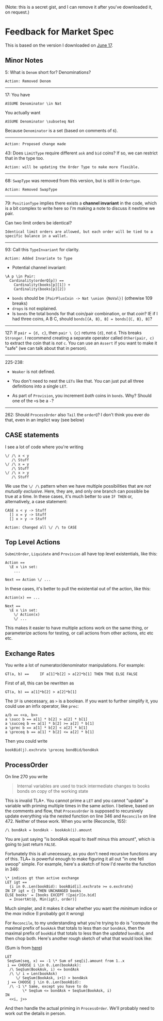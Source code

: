 (Note: this is a secret gist, and I can remove it after you've downloaded it, on request.)

# Feedback for Market Spec

This is based on the version I downloaded on [June 17](https://github.com/onomyprotocol/market/commit/8085dd8183f5cdeb1a255f4433fdf71fded61c48#diff-1c8028c746df389fbbffc7b1ce032217cd492b7e45740309abc1821b2d514f6e).

## Minor Notes


5: What is `Denom` short for? Denominations?

```
Action: Removed Denom
```
---

17: You have

```
ASSUME Denominator \in Nat
```

You actually want

```
ASSUME Denominator \subseteq Nat
```

Because `Denominator` is a set (based on comments of `6`).

---

```
Action: Proposed change made
```

43: Does `LimitType` require different `ask` and `bid` coins? If so, we can restrict that in the type too.

```
Action: will be updating the Order Type to make more flexible.
```

---

68: `SwapType` was removed from this version, but is still in `Ordertype`.

```
Action: Removed SwapType
```
---

79: `PositionType` implies there exists a **channel invariant** in the code, which is a bit complex to write here so I'm making a note to discuss it nextime we pair.

Can two limit orders be identical?

```
Identical limit orders are allowed, but each order will be tied to a specific balance in a wallet.
``` 

---

93: Call this `TypeInvariant` for clarity.

```
Action: Added Invariate to Type
```

* Potential channel invariant:

```tla
\A p \in Pair: 
  Cardinality(orderQ[p]) == 
    Cardinality(books[p][1]) + 
    Cardinality(books[p][2])
```

* `bonds` should be `[PairPlusCoin -> Nat \union {NoVal}]` (othewise 109 breaks)
* `drops` is not explained.
* Is `bonds` the total bonds for that coin/pair combination, or that *coin*? IE if I had three coins, A B C, should `bonds[{A, B}, B] = bonds[{C, B}, B]`?

---

127: If `pair = {d, c}`, then `pair \ {c}` returns `{d}`, not `d`. This breaks `Stronger`. I recommend creating a separate operator called `Other(pair, c)` to extract the coin that is *not* `c`. You can use an `Assert` if you want to make it "safe" (we can talk about that in person).

---

225-238:

* `Weaker` is not defined.

* You  don't need to nest the `LETs` like that. You can just put all three definitions into a single `LET`.
* As part of `Provision`, you increment *both* coins in `bonds`. Why? Should one of the `+`s be a `-`?

---

262: Should `ProcessOrder` also `Tail` the `orderQ`? I don't think you ever do that, even in an implict way (see below)

## CASE statements

I see a lot of code where you're writing

```tla
\/ /\ x < y
   /\ Stuff
\/ /\ x = y
   /\ Stuff
\/ /\ x > y
   /\ Stuff
```

We use the `\/ /\` pattern when we have multiple possibilities that are *not mutually exclusive*. Here, they are, and only one branch can possible be true at a time. In these cases, it's much better to use `IF THEN` or, alternatively, a case statement:

```tla
CASE x < y -> Stuff
  [] x = y -> Stuff
  [] x > y -> Stuff
```

```
Action: Changed all \/ /\ to CASE
```

## Top Level Actions

`SubmitOrder`, `Liquidate` and `Provision` all have top level existentials, like this:

```
Action ==
  \E x \in set:
    ...

Next == Action \/ ...
```

In these cases, it's better to pull the existential out of the action, like this:

```
Action(x) == ...

Next ==
  \E x \in set:
    \/ Action(x)
    \/ ...
```

This makes it easier to have multiple actions work on the same thing, or parameterize actions for testing, or call actions from other actions, etc etc etc.


## Exchange Rates

You write a lot of numerator/denominator manipulations. For example:

 ```tla
GT(a, b) ==     IF a[1]*b[2] > a[2]*b[1] THEN TRUE ELSE FALSE
```

First of all, this can be rewritten as


```tla
GT(a, b) == a[1]*b[2] > a[2]*b[1]
```

The `IF` is unecessary, as `>` is a boolean. If you want to further simplify it, you could use an infix operator, like `prec`:

```tla
a/b == <<a, b>>
a \succ b == a[1] * b[2] > a[2] * b[1]
a \succeq b == a[1] * b[2] >= a[2] * b[1]
a \prec b == a[1] * b[2] < a[2] * b[1]
a \preceq b == a[1] * b[2] <= a[2] * b[1]
```

Then you could write

```tla
bookBid(j).exchrate \preceq bondBid/bondAsk
```

## ProcessOrder

On line 270 you write

> Internal variables are used to track intermediate changes to books bonds on copy of the working state

This is invalid TLA+. You cannot prime a `LET` and you cannot "update" a variable with priming multiple times in the same action. I believe, based on the comments and flow, that `ProcessOrder` is supposed to recursively update everything via the nested function on line 346 and `Reconcile` on line 472. Neither of these work. When you write (Reconcile, 155):

```tla
/\ bondAsk = bondAsk - bookAsk(i).amount
```

You are just saying "is bondAsk equal to itself minus this amount", which is going to just return `FALSE`.

Fortunately this is all unecessary, as  you don't need recursive functions any of this. TLA+ is powerful enough to make figuring it all out "in one fell swoop" simple. For example, here's a sketch of how I'd rewrite the function in 346:

```tla
\* indices gt than active exchange
LET igt ==
  {i in 0..Len(bookBid): bookBid[i].exchrate >= o.exchrate}
IN IF igt = {} THEN UNCHANGED books
ELSE books' = [books EXCEPT ![pair][o.bid] 
  = InsertAt(@, Min(igt), order)]
```

Much simpler, and it makes it clear whether you want the *minimum* indice or the *max* indice (I probably got it wrong)

For `Reconcile`, to my understanding what you're trying to do is "compute the maximal prefix of `bookAsk` that totals to less than our `bondAsk`, then the maximal prefix of `bookBid` that totals to less than the *updated* `bondBid`, and then chop both. Here's another rough sketch of what that would look like:

(Sum is from [here](https://github.com/tlaplus/CommunityModules/blob/master/modules/FiniteSetsExt.tla))

```tla
LET 
 SeqSum(seq, x) == -1 \* Sum of seq[i].amount from 1..x
 i == CHOOSE i \in 0..Len(bookAsk): 
  /\ SeqSum(BookAsk, i) <= bondAsk
  /\ \/ i = Len(bookAsk)
     \/ SeqSum(BookAsk, i+1) > bondAsk
 j == CHOOSE j \in 0..Len(bookBid):
  /\ -1 \* Same, except you have to do
        \* SeqSum <= bondAsk + SeqSum(BookAsk, i)
IN
  <<i, j>>
```

And then handle the actual priming in `ProcessOrder`. We'll probably need to work out the details in person.
